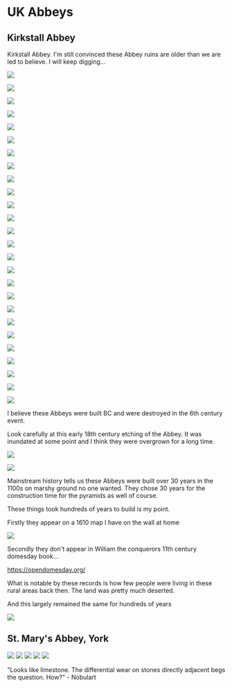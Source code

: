 # UK Abbeys

## Kirkstall Abbey

Kirkstall Abbey. I'm still convinced these Abbey ruins are older than we are led to believe. I will keep digging...

![](img/photo_5733@27-10-2024_22-21-21.jpg)

![](img/photo_5734@27-10-2024_22-21-22.jpg)

![](img/photo_5735@27-10-2024_22-21-22.jpg)

![](img/photo_5736@27-10-2024_22-21-22.jpg)

![](img/photo_5737@27-10-2024_22-21-22.jpg)

![](img/photo_5738@27-10-2024_22-21-22.jpg)

![](img/photo_5739@27-10-2024_22-21-22.jpg)

![](img/photo_5740@27-10-2024_22-21-22.jpg)

![](img/photo_5741@27-10-2024_22-21-22.jpg)

![](img/photo_5742@27-10-2024_22-21-22.jpg)

![](img/photo_5743@27-10-2024_22-27-38.jpg)

![](img/photo_5744@27-10-2024_22-27-38.jpg)

![](img/photo_5745@27-10-2024_22-27-38.jpg)

![](img/photo_5746@27-10-2024_22-27-38.jpg)

![](img/photo_5747@27-10-2024_22-27-38.jpg)

![](img/photo_5748@27-10-2024_22-27-38.jpg)

![](img/photo_5749@27-10-2024_22-27-38.jpg)

![](img/photo_5750@27-10-2024_22-27-38.jpg)

![](img/photo_5751@27-10-2024_22-27-39.jpg)

![](img/photo_5752@27-10-2024_22-27-39.jpg)

![](img/photo_5753@27-10-2024_22-29-36.jpg)

![](img/photo_5754@27-10-2024_22-29-36.jpg)

![](img/photo_5755@27-10-2024_22-29-36.jpg)

![](img/photo_5756@27-10-2024_22-29-36.jpg)

![](img/photo_5757@27-10-2024_22-29-36.jpg)

![](img/photo_5758@27-10-2024_22-29-36.jpg)

I believe these Abbeys were built BC and were destroyed in the 6th century event.

Look carefully at this early 18th century etching of the Abbey. It was inundated at some point and I think they were overgrown for a long time.

![](img/photo_5737@27-10-2024_22-21-22.jpg)

![](img/photo_5762@28-10-2024_01-53-24.jpg)

Mainstream history tells us these Abbeys were built over 30 years in the 1100s on marshy ground no one wanted. They chose 30 years for the construction time for the pyramids as well of course.

These things took hundreds of years to build is my point.

Firstly they appear on a 1610 map I have on the wall at home

![](img/photo_5763@28-10-2024_12-15-27.jpg)

Secondly they don't appear in William the conquerors 11th century domesday book... 

https://opendomesday.org/

What is notable by these records is how few people were living in these rural areas back then. The land was pretty much deserted.

And this largely remained the same for hundreds of years

![](img/photo_5764@28-10-2024_12-22-00.jpg)

## St. Mary's Abbey, York

![](img/st-marry-abbey1.jpg)
![](img/st-marry-abbey2.jpg)
![](img/st-marry-abbey3.jpg)
![](img/st-marry-abbey4.jpg)
![](img/st-marry-abbey5.jpg)

"Looks like limestone. The differential wear on stones directly adjacent begs the question. How?" - Nobulart
